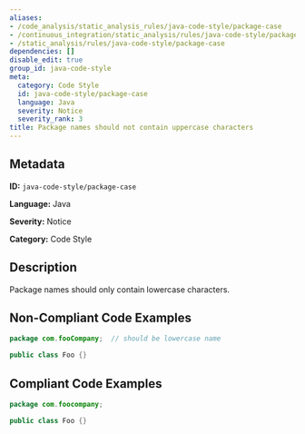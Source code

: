 ```yaml
---
aliases:
- /code_analysis/static_analysis_rules/java-code-style/package-case
- /continuous_integration/static_analysis/rules/java-code-style/package-case
- /static_analysis/rules/java-code-style/package-case
dependencies: []
disable_edit: true
group_id: java-code-style
meta:
  category: Code Style
  id: java-code-style/package-case
  language: Java
  severity: Notice
  severity_rank: 3
title: Package names should not contain uppercase characters
---
```

<!--  SOURCED FROM https://github.com/DataDog/datadog-static-analyzer-rule-docs -->


## Metadata
**ID:** `java-code-style/package-case`

**Language:** Java

**Severity:** Notice

**Category:** Code Style

## Description
Package names should only contain lowercase characters.

## Non-Compliant Code Examples
```java
package com.fooCompany;  // should be lowercase name

public class Foo {}
```

## Compliant Code Examples
```java
package com.foocompany;

public class Foo {}
```

